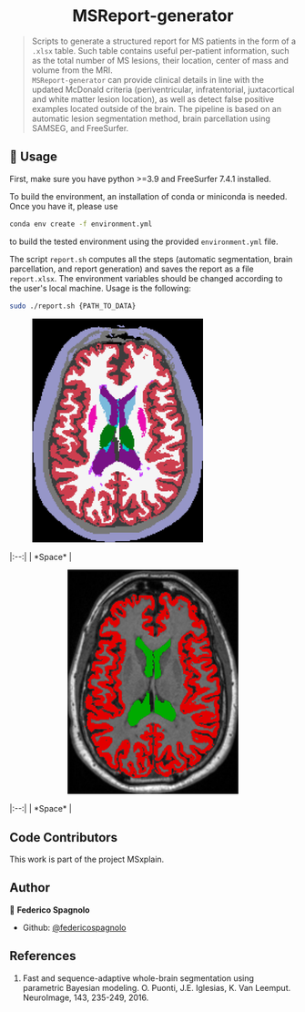 <h1 align="center">MSReport-generator </h1>

> Scripts to generate a structured report for MS patients in the form of a `.xlsx` table. Such table contains useful per-patient information, such as the total number of MS lesions, their location, center of mass and volume from the MRI.
> <br /> `MSReport-generator` can provide clinical details in line with the updated McDonald criteria (periventricular, infratentorial, juxtacortical and white matter lesion location), as well as detect false positive examples located outside of the brain.
> The pipeline is based on an automatic lesion segmentation method, brain parcellation using SAMSEG, and FreeSurfer.

## 🚀 Usage

First, make sure you have python >=3.9 and FreeSurfer 7.4.1 installed.

To build the environment, an installation of conda or miniconda is needed. Once you have it, please use
```sh
conda env create -f environment.yml
```
to build the tested environment using the provided `environment.yml` file. 

The script `report.sh` computes all the steps (automatic segmentation, brain parcellation, and report generation) and saves the report as a file `report.xlsx`.
The environment variables should be changed according to the user's local machine.
Usage is the following:
```sh
sudo ./report.sh {PATH_TO_DATA}
```

</div>

  <figure style="text-right: center;">
    <img src="samseg.png" alt="SAMSEG parcellation" width="300">
  </figure>
  |:--:| 
  | *Space* |

  <figure style="text-align: center;">
    <img src="T1w_ventr_cort.png" alt="Segmentation of ventricles and cortex" width="300">
  </figure>
  |:--:| 
  | *Space* |
</div>


## Code Contributors

This work is part of the project MSxplain.

## Author

👤 **Federico Spagnolo**

- Github: [@federicospagnolo](https://github.com/federicospagnolo)

## References
1. Fast and sequence-adaptive whole-brain segmentation using parametric Bayesian modeling. O. Puonti, J.E. Iglesias, K. Van Leemput. NeuroImage, 143, 235-249, 2016.
